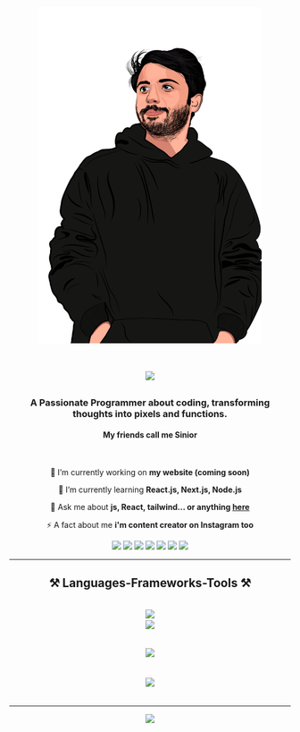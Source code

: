 
<p align="center">
  <img align="center" width="400px" src="https://github.com/Saeid-Soodi/Saeid-Soodi/blob/main/Saeed-Soodi.png"></img>
</p>

<h1 align="center">
    <img src="https://readme-typing-svg.herokuapp.com/?font=Righteous&size=35&center=true&vCenter=true&width=700&height=70&duration=2000&lines=Hi+There!+👋;+I'm+Saeed+Soodi!;" />
</h1>

<h3 align="center">A Passionate Programmer about coding, transforming thoughts into pixels and functions.</h3>
<h4 align="center">My friends call me Sinior </h4>
<br/>

<div align="center">
 
 🔭 I’m currently working on **my website (coming soon)**
 
 🌱 I’m currently learning **React.js, Next.js, Node.js**

💬 Ask me about **js, React, tailwind... or anything [here](https://github.com/Saeid-Soodi/Saeid-Soodi/issues)**

⚡ A fact about me **i'm content creator on Instagram too**

<div align="center"> 
  <a href="https://www.youtube.com/channel/UC5hiVVN2lvZV4RSsewf82Gw" target="_blank"><img src="https://img.shields.io/badge/YouTube-FF0000?style=for-the-badge&logo=youtube&logoColor=white" target="_blank"></a>
  <a href="https://instagram.com/saeed_soodi" target="_blank"><img src="https://img.shields.io/badge/-Instagram-%23E4405F?style=for-the-badge&logo=instagram&logoColor=white" target="_blank"></a>
 <a href="https://discord.gg/" target="_blank"><img src="https://img.shields.io/badge/Discord-7289DA?style=for-the-badge&logo=discord&logoColor=white" target="_blank"></a> 
  <a href = "mailto:saeid.soodi@gmail.com"><img src="https://img.shields.io/badge/-Gmail-%23333?style=for-the-badge&logo=gmail&logoColor=white" target="_blank"></a>
  <a href="" target="_blank"><img src="https://img.shields.io/badge/-LinkedIn-%230077B5?style=for-the-badge&logo=linkedin&logoColor=white" target="_blank"></a> 
  <a href ="https://wakatime.com/@018da999-df4c-4fff-971b-06cddf39324c" target="_blank">
    <img src="https://img.shields.io/badge/WakaTime-orange?link=https%3A%2F%2Fwakatime.com%2F%40018da999-df4c-4fff-971b-06cddf39324c"/></a>
  <a href=""><img src="![Static Badge](https://img.shields.io/badge/WakaTime-orange?style=flat)"/></a>



  
</div>
 <hr/>
 
<h2 align="center">⚒️ Languages-Frameworks-Tools ⚒️</h2>
<br/>
<div align="center">
    <img src="https://skillicons.dev/icons?i=html,css,bootstrap,sass,less,tailwind,wordpress,vscode,github,git" /><br>
    <img src="https://skillicons.dev/icons?i=javascript,react,threejs,nodejs,php,figma,photoshop,illustrator,premiere" /><br>
</div>
<div>
    <br>
    
![](https://github-readme-streak-stats.herokuapp.com/?user=Saeid-Soodi&theme=vue-dark&hide_border=false)<br/><br/><br/>
![](https://github-readme-stats.vercel.app/api/top-langs/?username=Saeid-Soodi&theme=vue-dark&hide_border=false&include_all_commits=true&count_private=false&layout=compact)<br/>
<br/>
<hr/>
<img src='https://randommeme-five.vercel.app/' style="height: 400px;"/>

</div>

